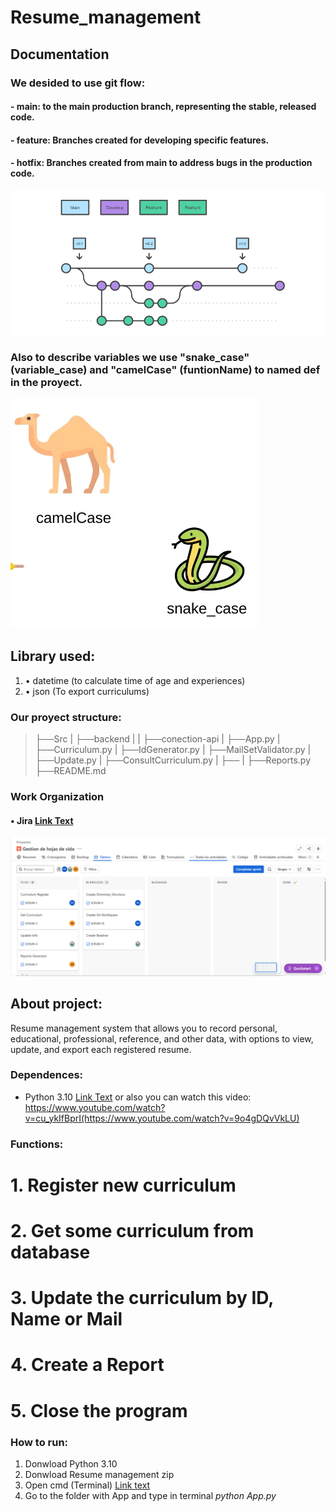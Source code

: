 # Resume_management

## Documentation


### We desided to use git flow: 
#### - main: to the main production branch, representing the stable, released code. 
#### - feature: Branches created for developing specific features.
#### - hotfix: Branches created from main to address  bugs in the production code.


![alt text](image-1.png)



### Also to describe variables we use "snake_case" (variable_case) and "camelCase" (funtionName) to named def in the proyect.


![alt text](image-2.png)



## Library used:
1. • datetime (to calculate time of age and experiences)
2. • json (To export curriculums)


### Our proyect structure:
 > ├──Src
 > |      ├──backend
 > |      |        ├──conection-api
 > |      ├──App.py
 > |      ├──Curriculum.py
 > |      ├──IdGenerator.py
 > |      ├──MailSetValidator.py
 > |      ├──Update.py
 > |      ├──ConsultCurriculum.py
 > |      ├──
 > |      ├──Reports.py
 > ├──README.md



 ### Work Organization

#### • Jira [Link Text](#)

![alt text](Jira_Table-First-Sprim.png)

## About project:

Resume management system that allows you to record personal, educational, professional, reference, and other data, with options to view, update, and export each registered resume.

### Dependences:
- Python 3.10 [Link Text](#https://www.python.org/downloads/)
  or also you can watch this video: https://www.youtube.com/watch?v=cu_ykIfBprI(https://www.youtube.com/watch?v=9o4gDQvVkLU)

### Functions:
# 1. Register new curriculum
# 2. Get some curriculum from database
# 3. Update the curriculum by ID, Name or Mail
# 4. Create a Report 
# 5. Close the program

### How to run:

 1. Donwload Python 3.10
 2. Donwload Resume management zip
 3. Open cmd (Terminal) [Link text](#https://www.youtube.com/watch?v=JvHHgnOqW4w)
 4. Go to the folder with App and type in terminal *python App.py*